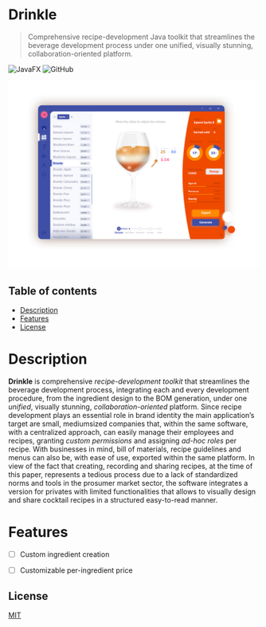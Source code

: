 # Drinkle
> Comprehensive recipe-development Java toolkit that streamlines the beverage development
process under one unified, visually stunning, collaboration-oriented platform. 

![JavaFX](https://img.shields.io/badge/built%20with-JavaFX-orange.svg)
![GitHub](https://img.shields.io/github/license/espressoshock/vue-spritecore.svg)

<span style="display:block;text-align:center">
    <img src="./assets/drinkle-screenshot.png" alt="vue-spritecore logo">
</span>

## Table of contents
- [Description](#description)
- [Features](#features)
- [License](#license)

# Description

**Drinkle** is comprehensive _recipe-development toolkit_ that streamlines the beverage development
process, integrating each and every development procedure, from the ingredient design to the BOM
generation, under one _unified_, visually stunning, _collaboration-oriented_ platform. Since recipe
development plays an essential role in brand identity the main application’s target are small, mediumsized companies that, within the same software, with a centralized approach, can easily manage their
employees and recipes, granting _custom permissions_ and assigning _ad-hoc roles_ per recipe. With
businesses in mind, bill of materials, recipe guidelines and menus can also be, with ease of use, exported
within the same platform. In view of the fact that creating, recording and sharing recipes, at the time of
this paper, represents a tedious process due to a lack of standardized norms and tools in the prosumer
market sector, the software integrates a version for privates with limited functionalities that allows to
visually design and share cocktail recipes in a structured easy-to-read manner.


# Features

- [ ] Custom ingredient creation
- [ ] Customizable per-ingredient price


## License

[MIT](http://opensource.org/licenses/MIT)
